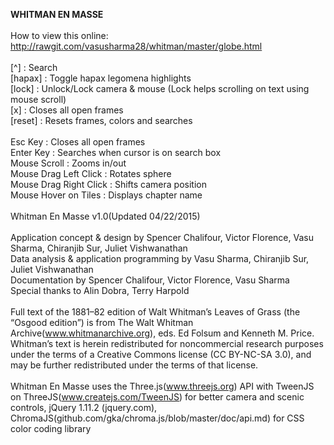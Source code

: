 <b>WHITMAN EN MASSE</b><br/>
<br/>
How to view this online: http://rawgit.com/vasusharma28/whitman/master/globe.html<br/>
<br/>
[^] : Search <br/>
[hapax] : Toggle hapax legomena highlights <br/>
[lock] : Unlock/Lock camera & mouse (Lock helps scrolling on text using mouse scroll)<br/>
[x] : Closes all open frames <br/>
[reset] : Resets frames, colors and searches <br/>
<br/>
Esc Key : Closes all open frames <br/>
Enter Key : Searches when cursor is on search box <br/>
Mouse Scroll : Zooms in/out <br/>
Mouse Drag Left Click : Rotates sphere <br/>
Mouse Drag Right Click : Shifts camera position <br/>
Mouse Hover on Tiles : Displays chapter name <br/>
<br/>
Whitman En Masse v1.0(Updated 04/22/2015) <br/>
<br/>
Application concept & design by Spencer Chalifour, Victor Florence, Vasu Sharma, Chiranjib Sur, Juliet Vishwanathan<br/>
Data analysis & application programming by Vasu Sharma, Chiranjib Sur, Juliet Vishwanathan<br/>
Documentation by Spencer Chalifour, Victor Florence, Vasu Sharma<br/>
Special thanks to Alin Dobra, Terry Harpold<br/>
<br/>
Full text of the 1881–82 edition of Walt Whitman’s Leaves of Grass (the “Osgood edition”) is from The Walt Whitman Archive(www.whitmanarchive.org), eds. Ed Folsum and Kenneth M. Price. Whitman’s text is herein redistributed for noncommercial research purposes under the terms of a Creative Commons license (CC BY-NC-SA 3.0), and may be further redistributed under the terms of that license.<br/>
<br/>
Whitman En Masse uses the Three.js(www.threejs.org) API with TweenJS on ThreeJS(www.createjs.com/TweenJS) for better camera and scenic controls, jQuery 1.11.2 (jquery.com), ChromaJS(github.com/gka/chroma.js/blob/master/doc/api.md) for CSS color coding library<br/>

